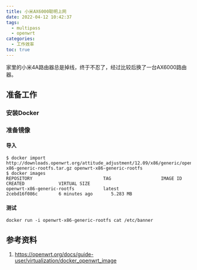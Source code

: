 ```yaml
---
title: 小米AX6000聪明上网
date: 2022-04-12 10:42:37
tags:
  - multipass
  - openwrt
categories:
  - 工作效率
toc: true
---
```


家里的小米4A路由器总是掉线，终于不忍了，经过比较后换了一台AX6000路由器。

## 准备工作

### 安装Docker

### 准备镜像

#### 导入

```shell
$ docker import http://downloads.openwrt.org/attitude_adjustment/12.09/x86/generic/openwrt-x86-generic-rootfs.tar.gz openwrt-x86-generic-rootfs
$ docker images
REPOSITORY                           TAG                   IMAGE ID            CREATED             VIRTUAL SIZE
openwrt-x86-generic-rootfs           latest                2cebd16f086c        6 minutes ago       5.283 MB
```

#### 测试

```shell
docker run -i openwrt-x86-generic-rootfs cat /etc/banner
```

## 参考资料

1. https://openwrt.org/docs/guide-user/virtualization/docker_openwrt_image

